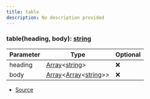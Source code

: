 ```yaml
---
title: table
description: No description provided
---
```



### table(heading, body): [string](https://developer.mozilla.org/en-US/docs/Web/JavaScript/Reference/Global_Objects/String)

| Parameter | Type | Optional |
| ----------- | ----------- | ----------- |
| heading | [Array](https://developer.mozilla.org/en-US/docs/Web/JavaScript/Reference/Global_Objects/Array)\<[string](https://developer.mozilla.org/en-US/docs/Web/JavaScript/Reference/Global_Objects/String)> | ❌ |
| body | [Array](https://developer.mozilla.org/en-US/docs/Web/JavaScript/Reference/Global_Objects/Array)\<[Array](https://developer.mozilla.org/en-US/docs/Web/JavaScript/Reference/Global_Objects/Array)\<[string](https://developer.mozilla.org/en-US/docs/Web/JavaScript/Reference/Global_Objects/String)>> | ❌ |


- [Source](https://github.com/neplextech/micro-docgen/blob/515b36b40a80a8da0e52785839d6336deb90e3f3/src/utils/md.ts#L94)